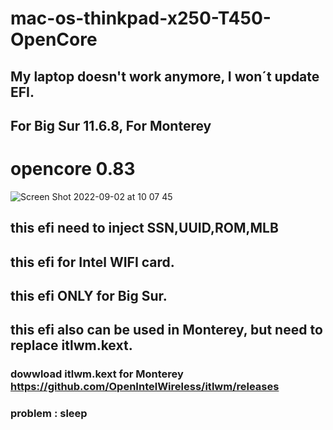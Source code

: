 # mac-os-thinkpad-x250-T450-OpenCore

## My laptop doesn't work anymore, I won´t update EFI.
## For Big Sur 11.6.8, For Monterey
# opencore 0.83
![Screen Shot 2022-09-02 at 10 07 45](https://user-images.githubusercontent.com/52024444/188094952-1348ac4b-297f-4a73-bae9-0b75cfd402ec.png)


## this efi need to inject SSN,UUID,ROM,MLB
## this efi for Intel WIFI card.
## this efi ONLY for Big Sur.
## this efi also can be used in Monterey, but need to replace itlwm.kext. 
### dowwload itlwm.kext for Monterey https://github.com/OpenIntelWireless/itlwm/releases

### problem : sleep
